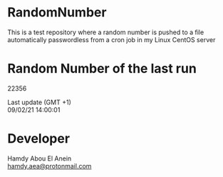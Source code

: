 # RandomNumber    
This is a test repository where a random number is pushed to a file automatically passwordless from a cron job in my Linux CentOS server    
# Random Number of the last run   
22356
      
Last update (GMT +1)    
09/02/21 14:00:01
# Developer    
Hamdy Abou El Anein   
hamdy.aea@protonmail.com
